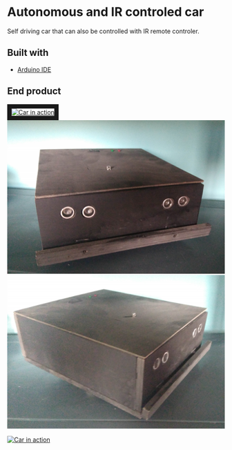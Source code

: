 # Autonomous and IR controled car
Self driving car that can also be controlled with IR remote controler.  
  
## Built with
- [Arduino IDE](https://www.arduino.cc/en/main/software)

## End product
<a href="http://www.youtube.com/watch?feature=player_embedded&v=UiCJBB7BdlU
" target="_blank"><img src="http://img.youtube.com/vi/UiCJBB7BdlU/0.jpg" 
alt="Car in action" width="240" height="180" border="10" /></a>
![](Images/Image01.jpg)  
![](Images/Image02.jpg)

[![Car in action](http://img.youtube.com/vi/UiCJBB7BdlU/0.jpg)](http://www.youtube.com/watch?v=UiCJBB7BdlU)
